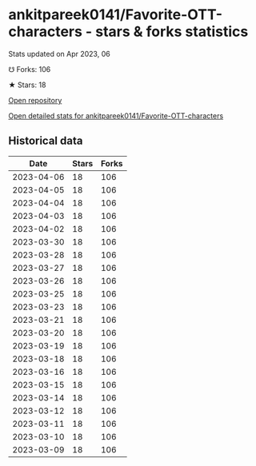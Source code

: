 # ankitpareek0141/Favorite-OTT-characters - stars & forks statistics

Stats updated on Apr 2023, 06

☋ Forks: 106

★ Stars: 18

[Open repository](https://github.com/ankitpareek0141/Favorite-OTT-characters)

[Open detailed stats for ankitpareek0141/Favorite-OTT-characters](https://reviewgithub.com/rep/ankitpareek0141/Favorite-OTT-characters)

## Historical data
| Date | Stars | Forks |
|------|-------|-------|
| 2023-04-06 | 18 | 106 | 
| 2023-04-05 | 18 | 106 | 
| 2023-04-04 | 18 | 106 | 
| 2023-04-03 | 18 | 106 | 
| 2023-04-02 | 18 | 106 | 
| 2023-03-30 | 18 | 106 | 
| 2023-03-28 | 18 | 106 | 
| 2023-03-27 | 18 | 106 | 
| 2023-03-26 | 18 | 106 | 
| 2023-03-25 | 18 | 106 | 
| 2023-03-23 | 18 | 106 | 
| 2023-03-21 | 18 | 106 | 
| 2023-03-20 | 18 | 106 | 
| 2023-03-19 | 18 | 106 | 
| 2023-03-18 | 18 | 106 | 
| 2023-03-16 | 18 | 106 | 
| 2023-03-15 | 18 | 106 | 
| 2023-03-14 | 18 | 106 | 
| 2023-03-12 | 18 | 106 | 
| 2023-03-11 | 18 | 106 | 
| 2023-03-10 | 18 | 106 | 
| 2023-03-09 | 18 | 106 | 

